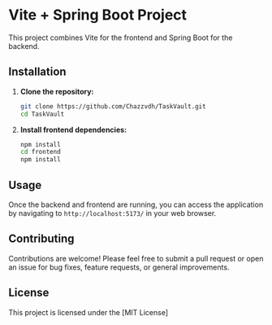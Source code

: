 # Vite + Spring Boot Project

This project combines Vite for the frontend and Spring Boot for the backend.

## Installation

1. **Clone the repository:**

    ```bash
    git clone https://github.com/Chazzvdh/TaskVault.git
    cd TaskVault
    ```

2. **Install frontend dependencies:**

    ```bash
    npm install
    cd frontend
    npm install
    ```

## Usage

Once the backend and frontend are running, you can access the application by navigating to `http://localhost:5173/` in your web browser.

## Contributing

Contributions are welcome! Please feel free to submit a pull request or open an issue for bug fixes, feature requests, or general improvements.

## License

This project is licensed under the [MIT License]
